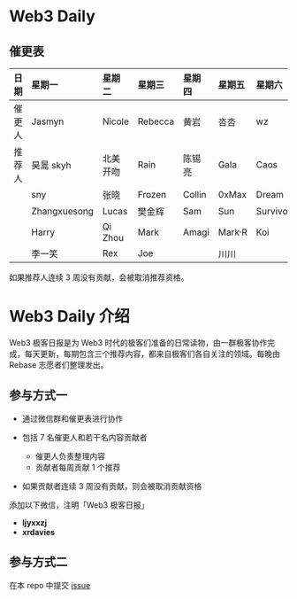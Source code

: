 # Web3 Daily

## 催更表

|日期   | 星期一 | 星期二 | 星期三 | 星期四 | 星期五 | 星期六 | 星期日|
|:---- |:----|:----|:----|:----|:----|:----|:----|
|催更人 | Jasmyn       | Nicole   | Rebecca  | 黄岩     | 呇呇     | wz       | 林柒柒      |
|推荐人 | 昊暠 skyh     | 北美开吻  | Rain     | 陈锡亮   | Gala     | Caos     | Yan        |
|      | sny          | 张晓      | Frozen   | Collin  | 0xMax   | Dream     | Shooter    |
|      | Zhangxuesong | Lucas    | 樊金辉    | Sam     | Sun     | Survivor  | CyberOrange|
|      | Harry        | Qi Zhou  | Mark     | Amagi   | Mark·R  | Koi       | Aaron Chi  |
|      | 李一笑        | Rex      | Joe      |         | 川川     |           | Keven      |


如果推荐人连续 3 周没有贡献，会被取消推荐资格。

# Web3 Daily 介绍

Web3 极客日报是为 Web3 时代的极客们准备的日常读物，由一群极客协作完成，每天更新，每期包含三个推荐内容，都来自极客们各自关注的领域。每晚由 Rebase 志愿者们整理发出。

## 参与方式一

- 通过微信群和催更表进行协作
- 包括 7 名催更人和若干名内容贡献者
  - 催更人负责整理内容
  - 贡献者每周贡献 1 个推荐

- 如果贡献者连续 3 周没有贡献，则会被取消贡献资格

添加以下微信，注明「Web3 极客日报」
- **ljyxxzj**
- **xrdavies**

## 参与方式二

在本 repo 中提交 [issue](https://github.com/rebase-network/web3daily/issues)
